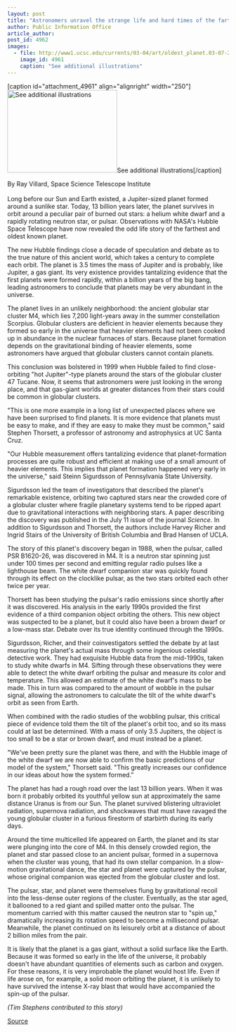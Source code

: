 ```yaml
---
layout: post
title: "Astronomers unravel the strange life and hard times of the farthest and oldest known planet"
author: Public Information Office
article_author: 
post_id: 4962
images:
  - file: http://www1.ucsc.edu/currents/03-04/art/oldest_planet.03-07-21.250.jpg
    image_id: 4961
    caption: "See additional illustrations"
---
```


[caption id="attachment_4961" align="alignright" width="250"]<a href="http://dev-ucsc-news.pantheonsite.io/wp-content/uploads/2003/07/oldest_planet.03-07-21.250.jpg"><img class="size-full wp-image-4961" src="http://dev-ucsc-news.pantheonsite.io/wp-content/uploads/2003/07/oldest_planet.03-07-21.250.jpg" alt="See additional illustrations" width="250" height="188" /></a>See additional illustrations[/caption]
<p>
  By Ray Villard, Space Science Telescope Institute<br>
  <br>
  Long before our Sun and Earth existed, a Jupiter-sized planet formed around a sunlike star. Today, 13 billion years later, the planet survives in orbit around a peculiar pair of burned out stars: a helium white dwarf and a rapidly rotating neutron star, or pulsar. Observations with NASA's Hubble Space Telescope have now revealed the odd life story of the farthest and oldest known planet.<br>
</p>
<p>
  The new Hubble findings close a decade of speculation and debate as to the true nature of this ancient world, which takes a century to complete each orbit. The planet is 3.5 times the mass of Jupiter and is probably, like Jupiter, a gas giant. Its very existence provides tantalizing evidence that the first planets were formed rapidly, within a billion years of the big bang, leading astronomers to conclude that planets may be very abundant in the universe.<br>
</p>
<p>
  The planet lives in an unlikely neighborhood: the ancient globular star cluster M4, which lies 7,200 light-years away in the summer constellation Scorpius. Globular clusters are deficient in heavier elements because they formed so early in the universe that heavier elements had not been cooked up in abundance in the nuclear furnaces of stars. Because planet formation depends on the gravitational binding of heavier elements, some astronomers have argued that globular clusters cannot contain planets.<br>
</p>
<p>
  This conclusion was bolstered in 1999 when Hubble failed to find close-orbiting "hot Jupiter"-type planets around the stars of the globular cluster 47 Tucane. Now, it seems that astronomers were just looking in the wrong place, and that gas-giant worlds at greater distances from their stars could be common in globular clusters.<br>
</p>
<p>
  "This is one more example in a long list of unexpected places where we have been surprised to find planets. It is more evidence that planets must be easy to make, and if they are easy to make they must be common," said Stephen Thorsett, a professor of astronomy and astrophysics at UC Santa Cruz.<br>
</p>
<p>
  "Our Hubble measurement offers tantalizing evidence that planet-formation processes are quite robust and efficient at making use of a small amount of heavier elements. This implies that planet formation happened very early in the universe," said Steinn Sigurdsson of Pennsylvania State University.<br>
</p>
<p>
  Sigurdsson led the team of investigators that described the planet's remarkable existence, orbiting two captured stars near the crowded core of a globular cluster where fragile planetary systems tend to be ripped apart due to gravitational interactions with neighboring stars. A paper describing the discovery was published in the July 11 issue of the journal <i>Science.</i> In addition to Sigurdsson and Thorsett, the authors include Harvey Richer and Ingrid Stairs of the University of British Columbia and Brad Hansen of UCLA.<br>
</p>
<p>
  The story of this planet's discovery began in 1988, when the pulsar, called PSR B1620-26, was discovered in M4. It is a neutron star spinning just under 100 times per second and emitting regular radio pulses like a lighthouse beam. The white dwarf companion star was quickly found through its effect on the clocklike pulsar, as the two stars orbited each other twice per year.<br>
</p>
<p>
  Thorsett has been studying the pulsar's radio emissions since shortly after it was discovered. His analysis in the early 1990s provided the first evidence of a third companion object orbiting the others. This new object was suspected to be a planet, but it could also have been a brown dwarf or a low-mass star. Debate over its true identity continued through the 1990s.<br>
</p>
<p>
  Sigurdsson, Richer, and their coinvestigators settled the debate by at last measuring the planet's actual mass through some ingenious celestial detective work. They had exquisite Hubble data from the mid-1990s, taken to study white dwarfs in M4. Sifting through these observations they were able to detect the white dwarf orbiting the pulsar and measure its color and temperature. This allowed an estimate of the white dwarf's mass to be made. This in turn was compared to the amount of wobble in the pulsar signal, allowing the astronomers to calculate the tilt of the white dwarf's orbit as seen from Earth.<br>
</p>
<p>
  When combined with the radio studies of the wobbling pulsar, this critical piece of evidence told them the tilt of the planet's orbit too, and so its mass could at last be determined. With a mass of only 3.5 Jupiters, the object is too small to be a star or brown dwarf, and must instead be a planet.<br>
</p>
<p>
  "We've been pretty sure the planet was there, and with the Hubble image of the white dwarf we are now able to confirm the basic predictions of our model of the system," Thorsett said. "This greatly increases our confidence in our ideas about how the system formed."<br>
</p>
<p>
  The planet has had a rough road over the last 13 billion years. When it was born it probably orbited its youthful yellow sun at approximately the same distance Uranus is from our Sun. The planet survived blistering ultraviolet radiation, supernova radiation, and shockwaves that must have ravaged the young globular cluster in a furious firestorm of starbirth during its early days.<br>
</p>
<p>
  Around the time multicelled life appeared on Earth, the planet and its star were plunging into the core of M4. In this densely crowded region, the planet and star passed close to an ancient pulsar, formed in a supernova when the cluster was young, that had its own stellar companion. In a slow-motion gravitational dance, the star and planet were captured by the pulsar, whose original companion was ejected from the globular cluster and lost.<br>
</p>
<p>
  The pulsar, star, and planet were themselves flung by gravitational recoil into the less-dense outer regions of the cluster. Eventually, as the star aged, it ballooned to a red giant and spilled matter onto the pulsar. The momentum carried with this matter caused the neutron star to "spin up," dramatically increasing its rotation speed to become a millisecond pulsar. Meanwhile, the planet continued on its leisurely orbit at a distance of about 2 billion miles from the pair.<br>
</p>
<p>
  It is likely that the planet is a gas giant, without a solid surface like the Earth. Because it was formed so early in the life of the universe, it probably doesn't have abundant quantities of elements such as carbon and oxygen. For these reasons, it is very improbable the planet would host life. Even if life arose on, for example, a solid moon orbiting the planet, it is unlikely to have survived the intense X-ray blast that would have accompanied the spin-up of the pulsar.
</p>
<p>
  <i>(Tim Stephens contributed to this story)<br></i>
</p>
<p><a href="http://www1.ucsc.edu/currents/03-04/07-21/planet.html" title="Permalink to planet">Source</a></p>
